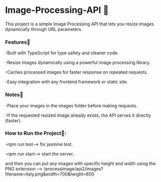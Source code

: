 # Image-Processing-API 📸

This project is a simple Image Processing API that lets you resize images dynamically through URL parameters.

### Features🚀

-Built with TypeScript for type safety and cleaner code.

-Resize images dynamically using a powerful image processing library.

-Caches processed images for faster response on repeated requests.

-Easy integration with any frontend framework or static site.

### Notes📖

-Place your images in the images folder before making requests.

-If the requested resized image already exists, the API serves it directly (faster).

### How to Run the Project🚀:

-npm run test--> for jasmine test.

-npm run start--> start the server.

and then you can put any images with specific height and width using the PNG extension --> /processImage/api2/images?filename=italy.png&width=700&height=600

